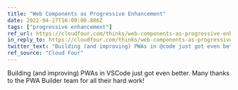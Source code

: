```yaml
---
title: "Web Components as Progressive Enhancement"
date: 2022-04-27T16:09:00.886Z
tags: ["progressive enhancement"]
ref_url: https://cloudfour.com/thinks/web-components-as-progressive-enhancement
in_reply_to: https://cloudfour.com/thinks/web-components-as-progressive-enhancement
twitter_text: "Building (and improving) PWAs in @code just got even better. Many thanks to the @PWABuilder team for all their hard work!"
ref_source: "Cloud Four"
---
```


Building (and improving) PWAs in VSCode just got even better. Many thanks to the PWA Builder team for all their hard work!
